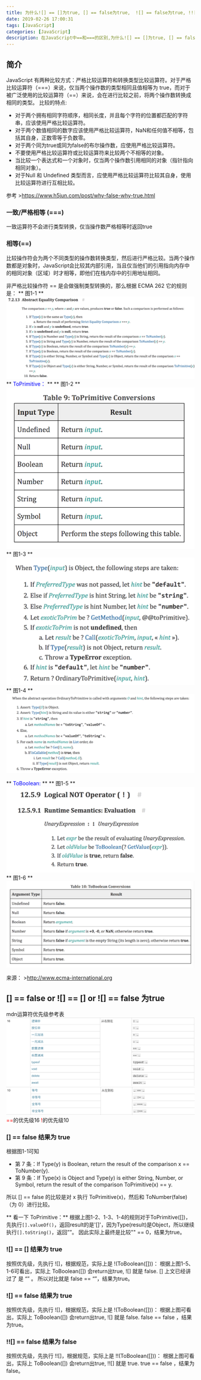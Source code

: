 ```yaml
---
title: 为什么![] == []为true, [] == false为true,  ![] == false为true, !![] == false 为false
date: 2019-02-26 17:00:31
tags: [JavaScript]
categories: [JavaScript]
description: 在JavaScript中==和===的区别,为什么![] == []为true, [] == false为true, ![] == false为true, !![] == false为false.
---
```

## 简介
JavaScript 有两种比较方式：严格比较运算符和转换类型比较运算符。对于严格比较运算符（===）来说，仅当两个操作数的类型相同且值相等为 true，而对于被广泛使用的比较运算符（==）来说，会在进行比较之前，将两个操作数转换成相同的类型。
比较的特点:
- 对于两个拥有相同字符顺序，相同长度，并且每个字符的位置都匹配的字符串，应该使用严格比较运算符。
- 对于两个数值相同的数字应该使用严格比较运算符，NaN和任何值不相等，包括其自身，正数零等于负数零。
- 对于两个同为true或同为false的布尔操作数，应使用严格比较运算符。
- 不要使用严格比较运算符或比较运算符来比较两个不相等的对象。
- 当比较一个表达式和一个对象时，仅当两个操作数引用相同的对象（指针指向相同对象）。
- 对于Null 和 Undefined 类型而言，应使用严格比较运算符比较其自身，使用比较运算符进行互相比较。

参考 ><font color="blue">https://www.h5jun.com/post/why-false-why-true.html</font>
### 一致/严格相等 (===)
一致运算符不会进行类型转换，仅当操作数严格相等时返回true
### 相等(==)
比较操作符会为两个不同类型的操作数转换类型，然后进行严格比较。当两个操作数都是对象时，JavaScript会比较其内部引用，当且仅当他们的引用指向内存中的相同对象（区域）时才相等，即他们在栈内存中的引用地址相同。

非严格比较操作符 == 是会做强制类型转换的，那么根据 ECMA 262 它的规则是：
** 图1-1 **
![! ==](../images/false-true/1.png)
** <font color="blue">ToPrimitive：</font> **
** 图1-2 **
![! ==](../images/false-true/2.png)
** 图1-3 **
![! ==](../images/false-true/3.png)
** 图1-4 **
![! ==](../images/false-true/4.png)

** <font color="blue">ToBoolean: </font> **
** 图1-5 **
![! ==](../images/false-true/5.png)
** 图1-6 **
![! ==](../images/false-true/6.png)

来源： ><font color="blue">http://www.ecma-international.org</font>

## [] == false or ![] == [] or ![] == false 为true
mdn运算符优先级参考表
![! ==](../images/false-true/false-true-1.png)
![! ==](../images/false-true/false-true-2.png)
<font color="red">==</font>的优先级16
<font color="red">!</font>的优先级10
### [] == false 结果为 true
根据图1-1可知
- 第 7 条：If Type(y) is Boolean, return the result of the comparison x == ToNumber(y).
- 第 9 条：If Type(x) is Object and Type(y) is either String, Number, or Symbol, return the result of the comparison ToPrimitive(x) == y.

所以 [] == false 的比较是对 x 执行 ToPrimitive(x)，然后和 ToNumber(false) （为 0）进行比较。

** 看一下 ToPrimitive：**
根据上图1-2、1-3、1-4的规则对于ToPrimitive([])，先执行```[].valueOf()```，返回result的是'[]'，因为Type(result)是Object，所以继续执行```[].toString()```，返回””。
因此实际上最终是比较"" == 0，结果为true。

### ![] == [] 结果为 true
按照优先级，先执行 ![]，根据规范，实际上是 !(ToBoolean([]))：
根据上图1-5、1-6可看出，实际上 ToBoolean([]) 会return出true, ![] 就是 false.
[] 上文已经讲过了 是 “” 。
所以对比就是 false == “”，结果为true。

### ![] == false 结果为 true
按照优先级，先执行 ![]，根据规范，实际上是 !(ToBoolean([]))：
根据上图可看出，实际上 ToBoolean([]) 会return出true, ![] 就是 false.
false == false ，结果为true。

### !![] == false 结果为 false
按照优先级，先执行 !![]，根据规范，实际上是 !!(ToBoolean([]))：
根据上图可看出，实际上 ToBoolean([]) 会return出true, !![] 就是 true.
true == false ，结果为 false。
